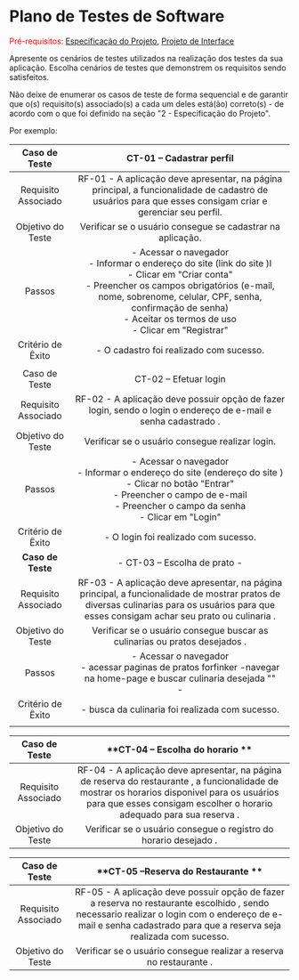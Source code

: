 # Plano de Testes de Software

<span style="color:red">Pré-requisitos: <a href="2-Especificação do Projeto.md"> Especificação do Projeto</a></span>, <a href="3-Projeto de Interface.md"> Projeto de Interface</a>

Apresente os cenários de testes utilizados na realização dos testes da sua aplicação. Escolha cenários de testes que demonstrem os requisitos sendo satisfeitos.

Não deixe de enumerar os casos de teste de forma sequencial e de garantir que o(s) requisito(s) associado(s) a cada um deles está(ão) correto(s) - de acordo com o que foi definido na seção "2 - Especificação do Projeto". 

Por exemplo:
 
| **Caso de Teste** 	| **CT-01 – Cadastrar perfil** 	|
|:---:	|:---:	|
|	Requisito Associado 	| RF-01 - A aplicação deve apresentar, na página principal, a funcionalidade de cadastro de usuários para que esses consigam criar e gerenciar seu perfil. |
| Objetivo do Teste 	| Verificar se o usuário consegue se cadastrar na aplicação. |
| Passos 	| - Acessar o navegador <br> - Informar o endereço do site (link do site )l<br> - Clicar em "Criar conta" <br> - Preencher os campos obrigatórios (e-mail, nome, sobrenome, celular, CPF, senha, confirmação de senha) <br> - Aceitar os termos de uso <br> - Clicar em "Registrar" |
|Critério de Êxito | - O cadastro foi realizado com sucesso. |
|  	|  	|
| Caso de Teste 	| CT-02 – Efetuar login	|
|Requisito Associado | RF-02	- A aplicação deve possuir opção de fazer login, sendo o login o endereço de e-mail e senha cadastrado  . |
| Objetivo do Teste 	| Verificar se o usuário consegue realizar login. |
| Passos 	| - Acessar o navegador <br> - Informar o endereço do site (endereço do site )<br> - Clicar no botão "Entrar" <br> - Preencher o campo de e-mail <br> - Preencher o campo da senha <br> - Clicar em "Login" |
|Critério de Êxito | - O login foi realizado com sucesso. |
| **Caso de Teste** 	| - CT-03 – Escolha de prato - |
|	Requisito Associado 	| RF-03 - A aplicação deve apresentar, na página principal, a funcionalidade de mostrar pratos de diversas culinarias  para os usuários para que esses consigam achar seu prato ou culinaria . |
| Objetivo do Teste 	| Verificar se o usuário consegue buscar as  culinarias ou pratos desejados  . |
| Passos 	| - Acessar o navegador <br> - acessar paginas de pratos forfinker -navegar na home-page e buscar culinaria desejada  "" <br> - 
|Critério de Êxito | - busca da culinaria foi realizada com sucesso. |
|  	|  	|

| **Caso de Teste** 	| **CT-04 – Escolha do horario  ** 	|
|:---:	|:---:	|
|	Requisito Associado 	| RF-04 - A aplicação deve apresentar, na página de reserva do restaurante , a funcionalidade de mostrar os horarios disponivel   para os usuários para que esses consigam escolher o horario adequado para sua reserva  . |
| Objetivo do Teste 	| Verificar se o usuário consegue o registro do horario desejado   . |

| **Caso de Teste** 	| **CT-05 –Reserva do Restaurante   ** 	|
|:---:	|:---:	|
|	Requisito Associado 	| RF-05 - A aplicação deve possuir opção de fazer a reserva no restaurante escolhido , sendo necessario realizar o login com o endereço de e-mail e senha cadastrado  para que a reserva seja realizada com sucesso. |
| Objetivo do Teste 	| Verificar se o usuário consegue realizar a reserva no restaurante . |






 

